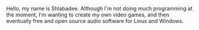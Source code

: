 Hello, my name is Shlabadee. Although I'm not doing much programming at the moment, I'm wanting to create my own video games, and then eventually free and open source audio software for Linux and Windows.

